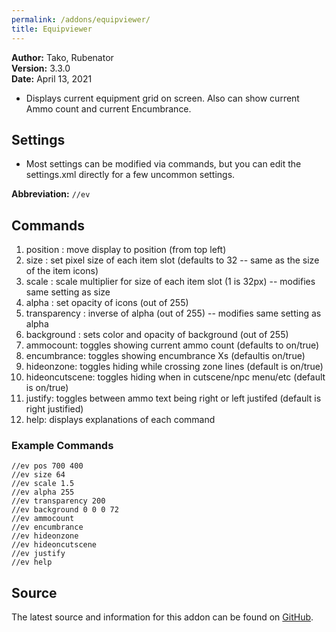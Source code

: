```yaml
---
permalink: /addons/equipviewer/
title: Equipviewer
---
```


**Author:**  Tako, Rubenator<br>
**Version:**  3.3.0<br>
**Date:** April 13, 2021<br>

* Displays current equipment grid on screen. Also can show current Ammo count and current Encumbrance.

## Settings

* Most settings can be modified via commands, but you can edit the settings.xml directly for a few uncommon settings.

**Abbreviation:** `//ev`

## Commands
1. position <xpos> <ypos>: move display to position (from top left)
2. size <pixels>: set pixel size of each item slot (defaults to 32 -- same as the size of the item icons)
3. scale <factor>: scale multiplier for size of each item slot (1 is 32px) -- modifies same setting as size
4. alpha <opacity>: set opacity of icons (out of 255)
5. transparency <transparency>: inverse of alpha (out of 255) -- modifies same setting as alpha
6. background <red> <green> <blue> <alpha>: sets color and opacity of background (out of 255)
7. ammocount: toggles showing current ammo count (defaults to on/true)
8. encumbrance: toggles showing encumbrance Xs (defaultis on/true)
9. hideonzone: toggles hiding while crossing zone lines (default is on/true)
10. hideoncutscene: toggles hiding when in cutscene/npc menu/etc (default is on/true)
11. justify: toggles between ammo text being right or left justifed (default is right justified)
12. help: displays explanations of each command
	
### Example Commands
```
//ev pos 700 400
//ev size 64
//ev scale 1.5
//ev alpha 255
//ev transparency 200
//ev background 0 0 0 72
//ev ammocount
//ev encumbrance
//ev hideonzone
//ev hideoncutscene
//ev justify
//ev help
```

## Source
The latest source and information for this addon can be found on [GitHub](https://github.com/Windower/Lua/tree/live/addons/equipviewer).
